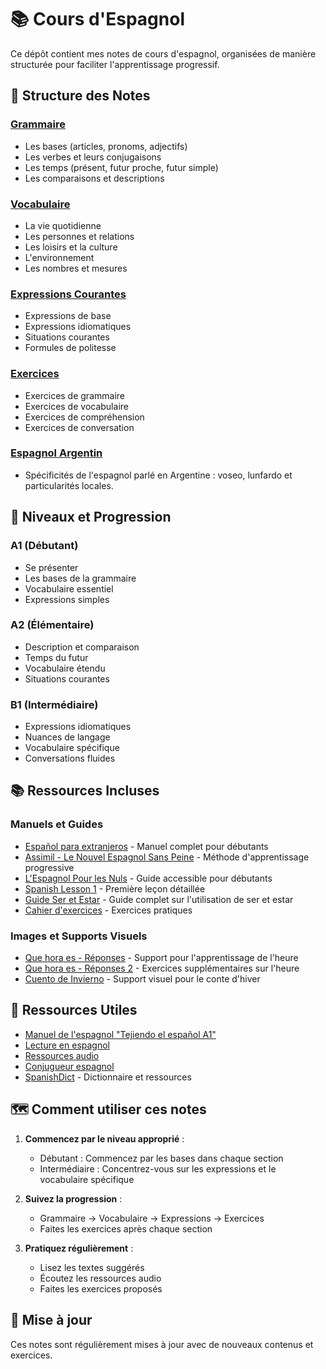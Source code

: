 # 📚 Cours d'Espagnol

Ce dépôt contient mes notes de cours d'espagnol, organisées de manière structurée pour faciliter l'apprentissage progressif.

## 📝 Structure des Notes

### [Grammaire](./notes/01-grammaire/readme.md)
- Les bases (articles, pronoms, adjectifs)
- Les verbes et leurs conjugaisons
- Les temps (présent, futur proche, futur simple)
- Les comparaisons et descriptions

### [Vocabulaire](./notes/02-vocabulaire/readme.md)
- La vie quotidienne
- Les personnes et relations
- Les loisirs et la culture
- L'environnement
- Les nombres et mesures

### [Expressions Courantes](./notes/03-expressions/readme.md)
- Expressions de base
- Expressions idiomatiques
- Situations courantes
- Formules de politesse

### [Exercices](./notes/04-exercices/readme.md)
- Exercices de grammaire
- Exercices de vocabulaire
- Exercices de compréhension
- Exercices de conversation

### [Espagnol Argentin](./notes/05-espagnol-argentin/readme.md)
- Spécificités de l'espagnol parlé en Argentine : voseo, lunfardo et particularités locales.

## 🎯 Niveaux et Progression

### A1 (Débutant)
- Se présenter
- Les bases de la grammaire
- Vocabulaire essentiel
- Expressions simples

### A2 (Élémentaire)
- Description et comparaison
- Temps du futur
- Vocabulaire étendu
- Situations courantes

### B1 (Intermédiaire)
- Expressions idiomatiques
- Nuances de langage
- Vocabulaire spécifique
- Conversations fluides

## 📚 Ressources Incluses

### Manuels et Guides
- [Español para extranjeros](Medias/ESPANOL-PARA-ESTRANJEROS-1.pdf) - Manuel complet pour débutants
- [Assimil - Le Nouvel Espagnol Sans Peine](Medias/dokumen.tips_assimil-le-nouvel-espagnol-sans-peine-le-livre-pdf.pdf) - Méthode d'apprentissage progressive
- [L'Espagnol Pour les Nuls](Medias/espagnol%20pour%20les%20nuls.pdf) - Guide accessible pour débutants
- [Spanish Lesson 1](Medias/Spanish_Lesson1.pdf) - Première leçon détaillée
- [Guide Ser et Estar](Medias/Guide-Ser-et-Estar.pdf) - Guide complet sur l'utilisation de ser et estar
- [Cahier d'exercices](Medias/Extrait-cahier-exercices-espagnol.pdf) - Exercices pratiques

### Images et Supports Visuels
- [Que hora es - Réponses](Medias/Que%20hora%20es%20-%20Respuestas.png) - Support pour l'apprentissage de l'heure
- [Que hora es - Réponses 2](Medias/Que%20hora%20es%20-%20Respuestas%202.png.png) - Exercices supplémentaires sur l'heure
- [Cuento de Invierno](Medias/cuento-invierno-1.webp) - Support visuel pour le conte d'hiver

## 📖 Ressources Utiles
- [Manuel de l'espagnol "Tejiendo el español A1"](https://oficinamunicipalinmigracion.es/wp-content/uploads/2021/01/Manual-de-espanol-Tejiendo-el-espanol-A1.pdf)
- [Lecture en espagnol](https://lingua.com/fr/espagnol/lecture/)
- [Ressources audio](https://lingua.com/fr/espagnol/ecoute/)
- [Conjugueur espagnol](https://conjugueur.reverso.net/conjugaison-espagnol.html)
- [SpanishDict](https://www.spanishdict.com/) - Dictionnaire et ressources

## 🗺️ Comment utiliser ces notes

1. **Commencez par le niveau approprié** :
   - Débutant : Commencez par les bases dans chaque section
   - Intermédiaire : Concentrez-vous sur les expressions et le vocabulaire spécifique

2. **Suivez la progression** :
   - Grammaire → Vocabulaire → Expressions → Exercices
   - Faites les exercices après chaque section

3. **Pratiquez régulièrement** :
   - Lisez les textes suggérés
   - Écoutez les ressources audio
   - Faites les exercices proposés

## 🔄 Mise à jour
Ces notes sont régulièrement mises à jour avec de nouveaux contenus et exercices.
